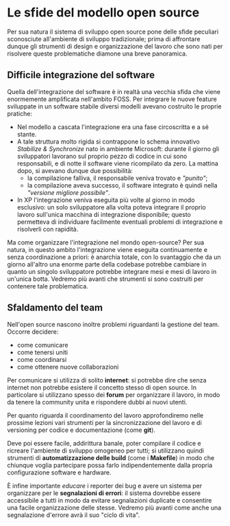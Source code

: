 # Le sfide del modello open source

Per sua natura il sistema di sviluppo open source pone delle sfide peculiari sconosciute all'ambiente di sviluppo tradizionale; prima di affrontare dunque gli strumenti di design e organizzazione del lavoro che sono nati per risolvere queste problematiche diamone una breve panoramica.

## Difficile integrazione del software

Quella dell'integrazione del software è in realtà una vecchia sfida che viene enormemente amplificata nell'ambito FOSS. Per integrare le nuove feature sviluppate in un software stabile diversi modelli avevano costruito le proprie pratiche:

- Nel modello a cascata l'integrazione era una fase circoscritta e a sé stante.
- A tale struttura molto rigida si contrappone lo schema innovativo _Stabilize & Synchronize_ nato in ambiente Microsoft: durante il giorno gli sviluppatori lavorano sul proprio pezzo di codice in cui sono responsabili, e di notte il software viene ricompilato da zero. La mattina dopo, si avevano dunque due possibilità:
  - la compilazione falliva, il responsabile veniva trovato e _"punito"_;
  - la compilazione aveva successo, il software integrato è quindi nella _"versione migliore possibile"_.
- In XP l'integrazione veniva eseguita più volte al giorno in modo esclusivo: un solo sviluppatore alla volta poteva integrare il proprio lavoro sull'unica macchina di integrazione disponibile; questo permetteva di individuare facilmente eventuali problemi di integrazione e risolverli con rapidità.

Ma come organizzare l'integrazione nel mondo open-source? Per sua natura, in questo ambito l'integrazione viene eseguita continuamente e senza coordinazione a priori: è anarchia totale, con lo svantaggio che da un giorno all'altro una enorme parte della codebase potrebbe cambiare in quanto un singolo sviluppatore potrebbe integrare mesi e mesi di lavoro in un'unica botta. Vedremo più avanti che strumenti si sono costruiti per contenere tale problematica.

## Sfaldamento del team

Nell'open source nascono inoltre problemi riguardanti la gestione del team. Occorre decidere:

- come comunicare
- come tenersi uniti
- come coordinarsi
- come ottenere nuove collaborazioni

Per comunicare si utilizza di solito __internet__: si potrebbe dire che senza internet non potrebbe esistere il concetto stesso di open source. In particolare si utilizzano spesso dei __forum__ per organizzare il lavoro, in modo da tenere la community unita e rispondere dubbi ai nuovi utenti.

Per quanto riguarda il coordinamento del lavoro approfondiremo nelle prossime lezioni vari strumenti per la sincronizzazione del lavoro e di versioning per codice e documentazione (come __git__).

Deve poi essere facile, addirittura banale, poter compilare il codice e ricreare l'ambiente di sviluppo omogeneo per tutti; si utilizzano quindi strumenti di __automatizzazione delle build__ (come i __Makefile__) in modo che chiunque voglia partecipare possa farlo indipendentemente dalla propria configurazione software e hardware.

È infine importante _educare_ i reporter dei bug e avere un sistema per organizzare per le __segnalazioni di errori__: il sistema dovrebbe essere accessibile a tutti in modo da evitare segnalazioni duplicate e consentire una facile organizzazione delle stesse. Vedremo più avanti come anche una segnalazione d'errore avrà il suo "ciclo di vita".
